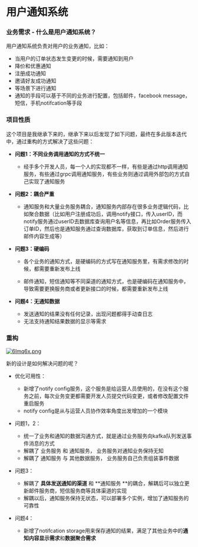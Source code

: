 # 用户通知系统



### 业务需求 - 什么是用户通知系统？

用户通知系统负责对用户的业务通知，比如：

- 当用户的订单状态发生变更的时候，需要通知到用户
- 降价和优惠通知
- 注册成功通知
- 邀请好友成功通知
- 等场景下进行通知
- 通知的手段可以基于不同的业务进行配置，包括邮件，facebook message，短信，手机notifcation等手段

### 项目性质

这个项目是我继承下来的，继承下来以后发现了如下问题，最终在多此版本迭代中，通过重构的方式解决了这些问题：

- **问题1：不同业务调用通知的方式不统一**

  - 经手多个开发人员，每一个人的实现都不一样，有些是通过http调用通知服务，有些通过grpc调用通知服务，有些业务则通过调用外部包的方式自己实现了通知服务

- **问题2：耦合严重**

  - 通知服务和大量业务服务耦合，通知服务内部存在很多业务逻辑代码，比如聚合数据（比如用户注册成功后，调用notify接口，传入userID，而notify服务通过userID去数据库查询用户名等信息，再比如Order服务传入订单ID，然后也是通知服务通过查询数据库，获取到订单信息，然后进行邮件内容生成等）

- **问题3：硬编码**

  - 各个业务的通知方式，是硬编码的方式写在通知服务里，有需求修改的时候，都需要重新发布上线

  - 邮件通知，短信通知等不同渠道的通知方式，也是硬编码在通知服务中，导致需要更换服务商或者更新接口的时候，都需要重新发布上线

- **问题4：无通知数据**

  - 发送通知的结果没有任何记录，出现问题都得手动查日志
  - 无法支持通知结果数据的显示等需求

### 重构

[![6Imq6x.png](https://z3.ax1x.com/2021/03/22/6Imq6x.png)](https://imgtu.com/i/6Imq6x)

新的设计是如何解决问题的呢？

- 优化可用性：

  - 新增了notify config服务，这个服务是给运营人员使用的，在没有这个服务之前，每次业务变更都需要开发人员提交代码变更，或者修改配置文件重启服务
  - notify config是从与运营人员协作效率角度出发增加的一个模块

- 问题1，2：

  - 统一了业务和通知的数据沟通方式，就是通过业务服务向kafka队列发送事件消息的方式
  - 解耦了 业务服务 和 通知服务， 业务服务对通知业务保持无知
  - 解耦了 通知服务 与 其他数据服务， 业务服务自己负责组装事件数据

- 问题3：

  - 解耦了 **具体发送通知的渠道** 和 **通知服务 **的耦合，解耦后可以独立更新邮件服务商，短信服务商等具体渠道的实现

  * 解耦以后，通知服务保持无状态，可以部署多个实例，增加了通知服务的可靠性

- 问题4：

  - 新增了notifcation storage用来保存通知的结果，满足了其他业务中的**通知内容显示需求**和**数据聚合需求**